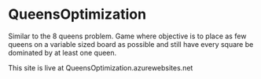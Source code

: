 # QueensOptimization
Similar to the 8 queens problem. Game where objective is to place as few queens on a variable sized board as possible and still have every square be dominated by at least one queen.

This site is live at QueensOptimization.azurewebsites.net
